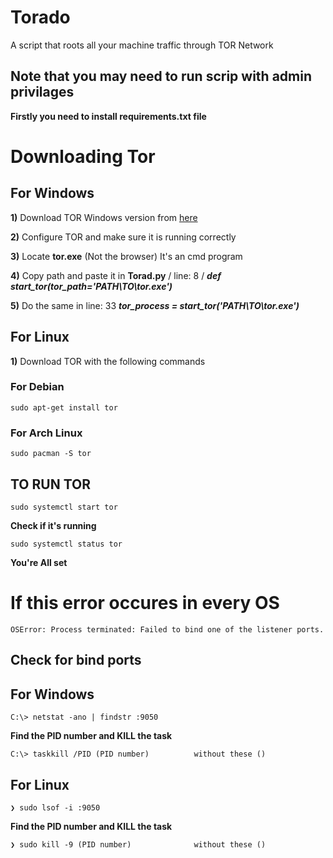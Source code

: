 # Torado
A script that roots all your machine traffic through TOR Network

## Note that you may need to run scrip with admin privilages
**Firstly you need to install requirements.txt file**

# Downloading Tor

## For Windows

**1)** Download TOR Windows version from [here](https://www.torproject.org/download/)

**2)** Configure TOR and make sure it is running correctly

**3)** Locate **tor.exe** (Not the browser) It's an cmd program

**4)** Copy path and paste it in **Torad.py**   / line: 8 /  ***def start_tor(tor_path='PATH\TO\tor.exe')***

**5)** Do the same in line: 33 ***tor_process = start_tor('PATH\TO\tor.exe')***

## For Linux 

**1)** Download TOR with the following commands
### For Debian
```
sudo apt-get install tor
```
### For Arch Linux
```
sudo pacman -S tor
```
## TO RUN TOR
```
sudo systemctl start tor
```
**Check if it's running**
```
sudo systemctl status tor
```
**You're All set**

# If this error occures in every OS
```   raise OSError('Process terminated: %s' % last_problem)
OSError: Process terminated: Failed to bind one of the listener ports.
```
## Check for bind ports
## For Windows
```
C:\> netstat -ano | findstr :9050
```
**Find the PID number and KILL the task**
```
C:\> taskkill /PID (PID number)          without these ()
```
## For Linux
```
❯ sudo lsof -i :9050
```
**Find the PID number and KILL the task**
```
❯ sudo kill -9 (PID number)              without these ()


